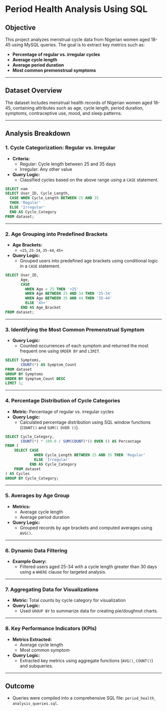 
# Period Health Analysis Using SQL

## **Objective**
This project analyzes menstrual cycle data from Nigerian women aged 18-45 using MySQL queries. The goal is to extract key metrics such as:
- **Percentage of regular vs. irregular cycles**  
- **Average cycle length**  
- **Average period duration**  
- **Most common premenstrual symptoms**  

---

## **Dataset Overview**
The dataset includes menstrual health records of Nigerian women aged 18-45, containing attributes such as age, cycle length, period duration, symptoms, contraceptive use, mood, and sleep patterns.

---

## **Analysis Breakdown**

### **1. Cycle Categorization: Regular vs. Irregular**
- **Criteria:**  
  - Regular: Cycle length between 25 and 35 days  
  - Irregular: Any other value  
- **Query Logic:**  
  - Classified cycles based on the above range using a `CASE` statement.

```sql
SELECT nam
SELECT User_ID, Cycle_Length,
  CASE WHEN Cycle_Length BETWEEN 25 AND 35 
  THEN 'Regular' 
  ELSE 'Irregular' 
  END AS Cycle_Category
FROM dataset;
```

---

### **2. Age Grouping into Predefined Brackets**
- **Age Brackets:**  
  - `<25`, `25-34`, `35-44`, `45+`  
- **Query Logic:**  
  - Grouped users into predefined age brackets using conditional logic in a `CASE` statement.  

```sql
SELECT User_ID, 
       Age, 
       CASE 
         WHEN Age < 25 THEN '<25' 
         WHEN Age BETWEEN 25 AND 34 THEN '25-34' 
         WHEN Age BETWEEN 35 AND 44 THEN '35-44' 
         ELSE '45+' 
       END AS Age_Bracket
FROM dataset;
```
---

### **3. Identifying the Most Common Premenstrual Symptom**
- **Query Logic:**  
  - Counted occurrences of each symptom and returned the most frequent one using `ORDER BY` and `LIMIT`.  

```sql
SELECT Symptoms, 
       COUNT(*) AS Symptom_Count
FROM dataset
GROUP BY Symptoms
ORDER BY Symptom_Count DESC
LIMIT 1;
```
---

### **4. Percentage Distribution of Cycle Categories**
- **Metric:** Percentage of regular vs. irregular cycles  
- **Query Logic:**  
  - Calculated percentage distribution using SQL window functions (`COUNT()` and `SUM() OVER ()`).  
 
```sql
SELECT Cycle_Category, 
       COUNT(*) * 100.0 / SUM(COUNT(*)) OVER () AS Percentage
FROM (
    SELECT CASE 
             WHEN Cycle_Length BETWEEN 25 AND 35 THEN 'Regular' 
             ELSE 'Irregular' 
           END AS Cycle_Category
    FROM dataset
) AS Cycles
GROUP BY Cycle_Category;
```

---

### **5. Averages by Age Group**
- **Metrics:**  
  - Average cycle length  
  - Average period duration  
- **Query Logic:**  
  - Grouped records by age brackets and computed averages using `AVG()`.  

---

### **6. Dynamic Data Filtering**
- **Example Query:**  
  - Filtered users aged 25-34 with a cycle length greater than 30 days using a `WHERE` clause for targeted analysis.  

---

### **7. Aggregating Data for Visualizations**
- **Metric:** Total counts by cycle category for visualization  
- **Query Logic:**  
  - Used `GROUP BY` to summarize data for creating pie/doughnut charts.  

---

### **8. Key Performance Indicators (KPIs)**
- **Metrics Extracted:**  
  - Average cycle length  
  - Most common symptom  
- **Query Logic:**  
  - Extracted key metrics using aggregate functions (`AVG()`, `COUNT()`) and subqueries.  

---

## **Outcome**
- Queries were compiled into a comprehensive SQL file: `period_health_ analysis_queries.sql`.  


